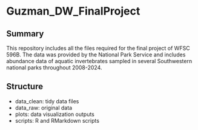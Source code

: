 # Guzman_DW_FinalProject

## Summary

This repository includes all the files required for the final project of WFSC 596B. The data was provided by the National Park Service and includes abundance data of aquatic invertebrates sampled in several Southwestern national parks throughout 2008-2024.

## Structure
- data_clean: tidy data files
- data_raw: original data
- plots: data visualization outputs
- scripts: R and RMarkdown scripts